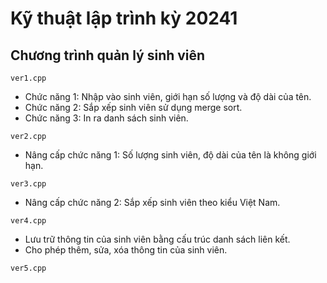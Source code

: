 # Kỹ thuật lập trình kỳ 20241
## Chương trình quản lý sinh viên

`ver1.cpp`
- Chức năng 1: Nhập vào sinh viên, giới hạn số lượng và độ dài của tên.
- Chức năng 2: Sắp xếp sinh viên sử dụng merge sort.
- Chức năng 3: In ra danh sách sinh viên.

`ver2.cpp`
- Nâng cấp chức năng 1: Số lượng sinh viên, độ dài của tên là không giới hạn.

`ver3.cpp`
- Nâng cấp chức năng 2: Sắp xếp sinh viên theo kiểu Việt Nam.

`ver4.cpp`
- Lưu trữ thông tin của sinh viên bằng cấu trúc danh sách liên kết.
- Cho phép thêm, sửa, xóa thông tin của sinh viên.

`ver5.cpp`